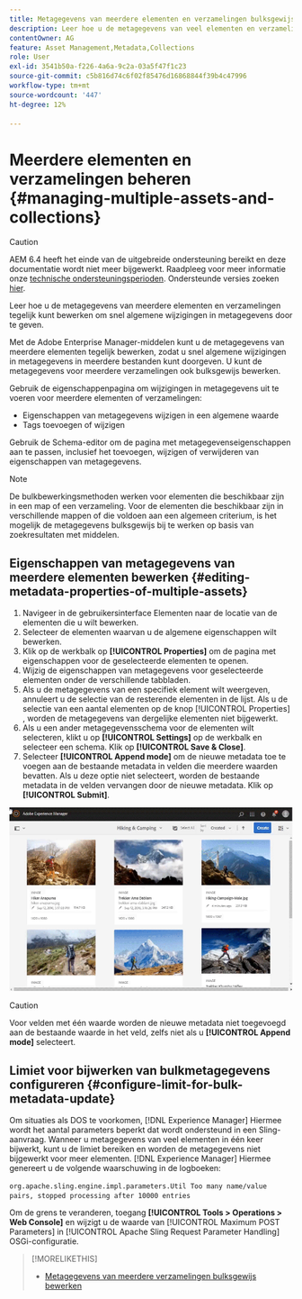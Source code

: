 ```yaml
---
title: Metagegevens van meerdere elementen en verzamelingen bulksgewijs bewerken
description: Leer hoe u de metagegevens van veel elementen en verzamelingen tegelijk kunt bewerken om snel algemene wijzigingen in metagegevens door te geven.
contentOwner: AG
feature: Asset Management,Metadata,Collections
role: User
exl-id: 3541b50a-f226-4a6a-9c2a-03a5f47f1c23
source-git-commit: c5b816d74c6f02f85476d16868844f39b4c47996
workflow-type: tm+mt
source-wordcount: '447'
ht-degree: 12%

---
```


# Meerdere elementen en verzamelingen beheren {#managing-multiple-assets-and-collections}

>[!CAUTION]
>
>AEM 6.4 heeft het einde van de uitgebreide ondersteuning bereikt en deze documentatie wordt niet meer bijgewerkt. Raadpleeg voor meer informatie onze [technische ondersteuningsperioden](https://helpx.adobe.com/support/programs/eol-matrix.html). Ondersteunde versies zoeken [hier](https://experienceleague.adobe.com/docs/).

Leer hoe u de metagegevens van meerdere elementen en verzamelingen tegelijk kunt bewerken om snel algemene wijzigingen in metagegevens door te geven.

Met de Adobe Enterprise Manager-middelen kunt u de metagegevens van meerdere elementen tegelijk bewerken, zodat u snel algemene wijzigingen in metagegevens in meerdere bestanden kunt doorgeven. U kunt de metagegevens voor meerdere verzamelingen ook bulksgewijs bewerken.

Gebruik de eigenschappenpagina om wijzigingen in metagegevens uit te voeren voor meerdere elementen of verzamelingen:

* Eigenschappen van metagegevens wijzigen in een algemene waarde
* Tags toevoegen of wijzigen

Gebruik de Schema-editor om de pagina met metagegevenseigenschappen aan te passen, inclusief het toevoegen, wijzigen of verwijderen van eigenschappen van metagegevens.

>[!NOTE]
>
>De bulkbewerkingsmethoden werken voor elementen die beschikbaar zijn in een map of een verzameling. Voor de elementen die beschikbaar zijn in verschillende mappen of die voldoen aan een algemeen criterium, is het mogelijk de metagegevens bulksgewijs bij te werken op basis van zoekresultaten met middelen.

## Eigenschappen van metagegevens van meerdere elementen bewerken {#editing-metadata-properties-of-multiple-assets}

1. Navigeer in de gebruikersinterface Elementen naar de locatie van de elementen die u wilt bewerken.
1. Selecteer de elementen waarvan u de algemene eigenschappen wilt bewerken.
1. Klik op de werkbalk op **[!UICONTROL Properties]** om de pagina met eigenschappen voor de geselecteerde elementen te openen.
1. Wijzig de eigenschappen van metagegevens voor geselecteerde elementen onder de verschillende tabbladen.
1. Als u de metagegevens van een specifiek element wilt weergeven, annuleert u de selectie van de resterende elementen in de lijst. Als u de selectie van een aantal elementen op de knop [!UICONTROL Properties] , worden de metagegevens van dergelijke elementen niet bijgewerkt.
1. Als u een ander metagegevensschema voor de elementen wilt selecteren, klikt u op **[!UICONTROL Settings]** op de werkbalk en selecteer een schema. Klik op **[!UICONTROL Save & Close]**.
1. Selecteer **[!UICONTROL Append mode]** om de nieuwe metadata toe te voegen aan de bestaande metadata in velden die meerdere waarden bevatten. Als u deze optie niet selecteert, worden de bestaande metadata in de velden vervangen door de nieuwe metadata. Klik op **[!UICONTROL Submit]**.

![De bulk van het metagegevensschema is van toepassing op meerdere elementen](assets/metadata-schema-bulk-edit.gif)

>[!CAUTION]
>
>Voor velden met één waarde worden de nieuwe metadata niet toegevoegd aan de bestaande waarde in het veld, zelfs niet als u **[!UICONTROL Append mode]** selecteert.

## Limiet voor bijwerken van bulkmetagegevens configureren {#configure-limit-for-bulk-metadata-update}

Om situaties als DOS te voorkomen, [!DNL Experience Manager] Hiermee wordt het aantal parameters beperkt dat wordt ondersteund in een Sling-aanvraag. Wanneer u metagegevens van veel elementen in één keer bijwerkt, kunt u de limiet bereiken en worden de metagegevens niet bijgewerkt voor meer elementen. [!DNL Experience Manager] Hiermee genereert u de volgende waarschuwing in de logboeken:

`org.apache.sling.engine.impl.parameters.Util Too many name/value pairs, stopped processing after 10000 entries`

Om de grens te veranderen, toegang **[!UICONTROL Tools > Operations > Web Console]** en wijzigt u de waarde van [!UICONTROL Maximum POST Parameters] in [!UICONTROL Apache Sling Request Parameter Handling] OSGi-configuratie.

>[!MORELIKETHIS]
>
>* [Metagegevens van meerdere verzamelingen bulksgewijs bewerken](managing-collections-touch-ui.md#editing-collection-metadata-in-bulk)

